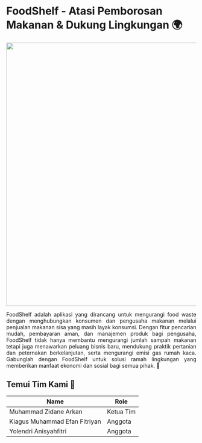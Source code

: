 # FoodShelf - Atasi Pemborosan Makanan & Dukung Lingkungan 🌍

<p align="center">
  <img align="center" width="700" src="https://github.com/Foodhself/.github/assets/70956210/2e335a71-8747-4134-8720-3b8025354e74" />
</p>

<p align="justify">
FoodShelf adalah aplikasi yang dirancang untuk mengurangi food waste dengan menghubungkan konsumen dan pengusaha makanan melalui penjualan makanan sisa yang masih layak konsumsi. Dengan fitur pencarian mudah, pembayaran aman, dan manajemen produk bagi pengusaha, FoodShelf tidak hanya membantu mengurangi jumlah sampah makanan tetapi juga menawarkan peluang bisnis baru, mendukung praktik pertanian dan peternakan berkelanjutan, serta mengurangi emisi gas rumah kaca. Gabunglah dengan FoodShelf untuk solusi ramah lingkungan yang memberikan manfaat ekonomi dan sosial bagi semua pihak. 🚀
</p>

## Temui Tim Kami 👥

| Name                       | Role          |
| -------------------------- | ------------- |
| Muhammad Zidane Arkan      | Ketua Tim     |
| Kiagus Muhammad Efan Fitriyan    | Anggota       |
| Yolendri Anisyahfitri  | Anggota       |

